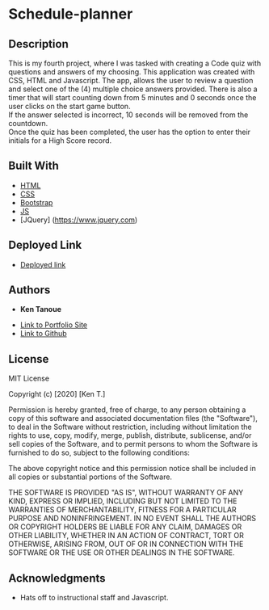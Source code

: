 # Schedule-planner
## Description

This is my fourth project, where I was tasked with creating a Code quiz with questions and answers of my choosing.
This application was created with CSS, HTML and Javascript.  The app, allows the user to review a question and select one of the (4) multiple choice answers provided.
There is also a timer that will start counting down from 5 minutes and 0 seconds once the user clicks on the start game button.  
If the answer selected is incorrect, 10 seconds will be removed from the countdown.  
Once the quiz has been completed, the user has the option to enter their initials for a High Score record.

## Built With

* [HTML](https://developer.mozilla.org/en-US/docs/Web/HTML)
* [CSS](https://www.w3schools.com/css/)
* [Bootstrap](https://getbootstrap.com/)
* [JS](https://www.w3schools.com/js/)
* [JQuery] (https://www.jquery.com)


## Deployed Link

* [Deployed link]()


## Authors

* **Ken Tanoue** 

- [Link to Portfolio Site](https://kent28808.github.io/Responsive-Portfolio/portfolio.html)
- [Link to Github](https://github.com/kent28808/)

## License

MIT License

Copyright (c) [2020] [Ken T.]

Permission is hereby granted, free of charge, to any person obtaining a copy
of this software and associated documentation files (the "Software"), to deal
in the Software without restriction, including without limitation the rights
to use, copy, modify, merge, publish, distribute, sublicense, and/or sell
copies of the Software, and to permit persons to whom the Software is
furnished to do so, subject to the following conditions:

The above copyright notice and this permission notice shall be included in all
copies or substantial portions of the Software.

THE SOFTWARE IS PROVIDED "AS IS", WITHOUT WARRANTY OF ANY KIND, EXPRESS OR
IMPLIED, INCLUDING BUT NOT LIMITED TO THE WARRANTIES OF MERCHANTABILITY,
FITNESS FOR A PARTICULAR PURPOSE AND NONINFRINGEMENT. IN NO EVENT SHALL THE
AUTHORS OR COPYRIGHT HOLDERS BE LIABLE FOR ANY CLAIM, DAMAGES OR OTHER
LIABILITY, WHETHER IN AN ACTION OF CONTRACT, TORT OR OTHERWISE, ARISING FROM,
OUT OF OR IN CONNECTION WITH THE SOFTWARE OR THE USE OR OTHER DEALINGS IN THE
SOFTWARE.

## Acknowledgments

* Hats off to instructional staff and Javascript.